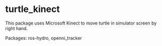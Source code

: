 turtle_kinect
=============
This package uses Microsoft Kinect to move turtle in simulator screen by right hand.

Packages: ros-hydro, openni_tracker

